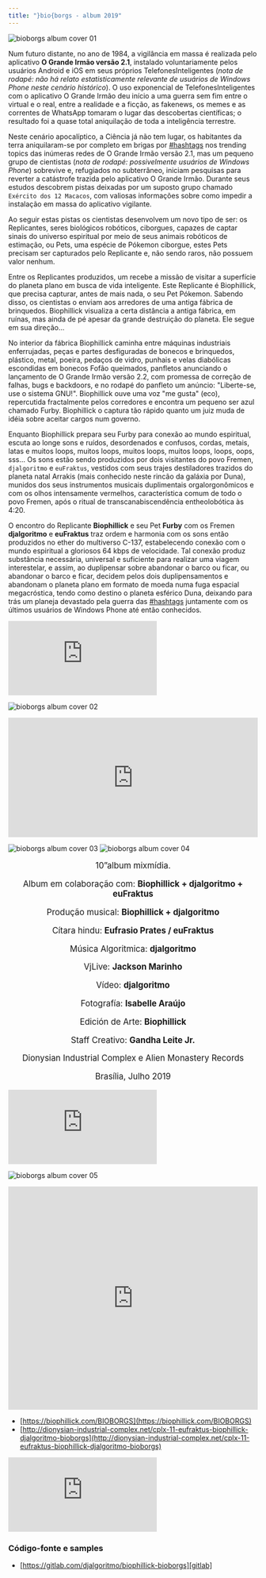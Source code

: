 ```yaml
---
title: "}bio{borgs - album 2019"
---
```


![bioborgs album cover 01](/files/bioborgs/bioborgs-album-01-cover.jpg)

Num futuro distante, no ano de 1984, a vigilância em massa é realizada pelo aplicativo **O Grande Irmão versão 2.1**, instalado voluntariamente pelos usuários Android e iOS em seus próprios TelefonesInteligentes (_nota de rodapé: não há relato estatisticamente relevante de usuários de Windows Phone neste cenário histórico_). O uso exponencial de TelefonesInteligentes com o aplicativo O Grande Irmão deu início a uma guerra sem fim entre o virtual e o real, entre a realidade e a ficção, as fakenews, os memes e as correntes de WhatsApp tomaram o lugar das descobertas científicas; o resultado foi a quase total aniquilação de toda a inteligência terrestre.

Neste cenário apocalíptico, a Ciência já não tem lugar, os habitantes da terra aniquilaram-se por completo em brigas por [#hashtags](#) nos trending topics das inúmeras redes de O Grande Irmão versão 2.1, mas um pequeno grupo de cientistas (_nota de rodapé: possivelmente usuários de Windows Phone_) sobrevive e, refugiados no subterrâneo, iniciam pesquisas para reverter a catástrofe trazida pelo aplicativo O Grande Irmão. Durante seus estudos descobrem pistas deixadas por um suposto grupo chamado `Exército dos 12 Macacos`, com valiosas informações sobre como impedir a instalação em massa do aplicativo vigilante.

Ao seguir estas pistas os cientistas desenvolvem um novo tipo de ser: os <span class='alert-danger'>Replicantes</span>, seres biológicos robóticos, ciborgues, capazes de captar sinais do universo espiritual por meio de seus animais robóticos de estimação, ou Pets, uma espécie de Pókemon ciborgue, estes Pets precisam ser capturados pelo Replicante e, não sendo raros, não possuem valor nenhum.

Entre os Replicantes produzidos, um recebe a missão de visitar a superfície do planeta plano em busca de vida inteligente. Este Replicante é <span class='alert-success'>Biophillick</span>, que precisa capturar, antes de mais nada, o seu Pet Pókemon. Sabendo disso, os cientistas o enviam aos arredores de uma antiga fábrica de brinquedos. Biophillick visualiza a certa distância a antiga fábrica, em ruínas, mas ainda de pé apesar da grande destruição do planeta. Ele segue em sua direção...

No interior da fábrica Biophillick caminha entre máquinas industriais enferrujadas, peças e partes desfiguradas de bonecos e brinquedos, plástico, metal, poeira, pedaços de vidro, punhais e velas diabólicas escondidas em bonecos Fofão queimados, panfletos anunciando o lançamento de O Grande Irmão versão 2.2, com promessa de correção de falhas, bugs e backdoors, e no rodapé do panfleto um anúncio: <span class='alert-info'>"Liberte-se, use o sistema GNU!"</span>. Biophillick ouve uma voz "me gusta" (eco), repercutida fractalmente pelos corredores e encontra um pequeno ser azul chamado Furby. Biophillick o captura tão rápido quanto um juiz muda de idéia sobre aceitar cargos num governo.

Enquanto Biophillick prepara seu Furby para conexão ao mundo espiritual, escuta ao longe sons e ruídos, desordenados e confusos, cordas, metais, latas e muitos loops, muitos loops, muitos loops, muitos loops, loops, oops, sss... Os sons estão sendo produzidos por dois visitantes do povo Fremen, `djalgoritmo` e `euFraktus`, vestidos com seus trajes destiladores trazidos do planeta natal Arrakis (mais conhecido neste rincão da galáxia por Duna), munidos dos seus instrumentos musicais duplimentais orgalorgonômicos e com os olhos intensamente vermelhos, característica comum de todo o povo Fremen, após o ritual de transcanabiscendência entheolobótica às 4:20.

O encontro do Replicante <span class='alert-warning'>**Biophillick**</span> e seu Pet <span class='alert-warning'>**Furby**</span> com os Fremen <span class='alert-warning'>**djalgoritmo**</span> e <span class='alert-warning'>**euFraktus**</span> traz ordem e harmonia com os sons então produzidos no ether do multiverso C-137, estabelecendo conexão com o mundo espiritual a gloriosos 64 kbps de velocidade. Tal conexão produz substância necessária, universal e suficiente para realizar uma viagem interestelar, e assim, ao duplipensar sobre abandonar o barco ou ficar, ou abandonar o barco e ficar, decidem pelos dois duplipensamentos e abandonam o planeta plano em formato de moeda numa fuga espacial megacróstica, tendo como destino o planeta esférico Duna, deixando para trás um planeja devastado pela guerra das [#hashtags](#) juntamente com os últimos usuários de Windows Phone até então conhecidos.

<iframe class="youtube" src="https://www.youtube.com/embed/WHMFY7Qhycg?rel=0" frameborder="0" allowfullscreen></iframe>

![bioborgs album cover 02](/files/bioborgs/bioborgs-album-02-biophillick.jpg)

<iframe class="bandcamp-embed" style="border: 0; width: 100%; height: 241px;" width="100%" src="https://bandcamp.com/EmbeddedPlayer/album=3730393152/size=large/bgcol=ffffff/linkcol=0687f5/artwork=small/transparent=true/" seamless></iframe>

![bioborgs album cover 03](/files/bioborgs/bioborgs-album-03-eufraktus.jpg)
![bioborgs album cover 04](/files/bioborgs/bioborgs-album-04-djalgoritmo.jpg)

<div style="text-align: center; font-size: 1.2em">

10”album mixmídia.

Album em colaboração com: <span class='alert-warning'>**Biophillick + djalgoritmo + euFraktus**</span>

Produção musical: <span class='alert-info'>**Biophillick + djalgoritmo**</span>

Cítara hindu: <span class='alert-danger'>**Eufrasio Prates / euFraktus**</span>

Música Algoritmica: <span class='alert-success'>**djalgoritmo**</span>

VjLive: <span class='alert-info'>**Jackson Marinho**</span>

Vídeo: <span class='alert-danger'>**djalgoritmo**</span>

Fotografía: <span class='alert-warning'>**Isabelle Araújo**</span>

Edición de Arte: <span class='alert-success'>**Biophillick**</span>

Staff Creativo: <span class='alert-info'>**Gandha Leite Jr.**</span>

Dionysian Industrial Complex e Alien Monastery Records

Brasília, Julho 2019

</div>

<iframe class="youtube" src="https://www.youtube.com/embed/XhtVpAWo32g?rel=0" frameborder="0" allowfullscreen></iframe>

![bioborgs album cover 05](/files/bioborgs/bioborgs-album-05-coverback.jpg)

<iframe class="bioborgs-soundcloud" width="100%" height="450" scrolling="no" frameborder="no" allow="autoplay" src="https://w.soundcloud.com/player/?url=https%3A//api.soundcloud.com/users/244582492&color=%23ff5500&auto_play=false&hide_related=false&show_comments=true&show_user=true&show_reposts=false&show_teaser=true&visual=true"></iframe>

* [https://biophillick.com/BIOBORGS](https://biophillick.com/BIOBORGS)
* [http://dionysian-industrial-complex.net/cplx-11-eufraktus-biophillick-djalgoritmo-bioborgs](http://dionysian-industrial-complex.net/cplx-11-eufraktus-biophillick-djalgoritmo-bioborgs)

<iframe class="youtube" src="https://www.youtube.com/embed/qZdwoVdajCk?rel=0" frameborder="0" allowfullscreen></iframe>

### Código-fonte e samples

* [https://gitlab.com/djalgoritmo/biophillick-bioborgs][gitlab]

[gitlab]: https://gitlab.com/djalgoritmo/biophillick-bioborgs
